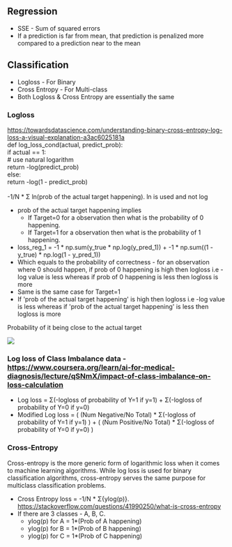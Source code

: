 
## Regression
* SSE - Sum of squared errors
* If a prediction is far from mean, that prediction is penalized more compared to a prediction near to the mean

## Classification
* Logloss - For Binary
* Cross Entropy - For Multi-class
* Both Logloss & Cross Entropy are essentially the same

### Logloss
https://towardsdatascience.com/understanding-binary-cross-entropy-log-loss-a-visual-explanation-a3ac6025181a </br>
def log_loss_cond(actual, predict_prob): </br>
  if actual == 1:   </br>
    # use natural logarithm </br>
    return -log(predict_prob)  </br>
  else: </br>
    return -log(1 - predict_prob) </br>
 </br>
-1/N * Σ ln(prob of the actual target happening). ln is used and not log
* prob of the actual target happening implies 
  * If Target=0 for a observation then what is the probability of 0 happening. 
  * If Target=1 for a observation then what is the probability of 1 happening.
* loss_reg_1 = -1 * np.sum(y_true * np.log(y_pred_1))   +    -1 * np.sum((1 - y_true) * np.log(1 - y_pred_1))
* Which equals to the probability of correctness - for an observation where 0 should happen, if prob of 0 happening is high then logloss i.e -log value is less whereas if prob of 0 happening is less then logloss is more
* Same is the same case for Target=1
* If 'prob of the actual target happening' is high then logloss i.e -log value is less whereas if 'prob of the actual target happening' is less then logloss is more

Probability of it being close to the actual target

![](http://wiki.fast.ai/images/4/43/Log_loss_graph.png)

### Log loss of Class Imbalance data - https://www.coursera.org/learn/ai-for-medical-diagnosis/lecture/qSNmX/impact-of-class-imbalance-on-loss-calculation
*  Log loss = Σ(-logloss of probability of Y=1 if y=1) + Σ(-logloss of probability of Y=0 if y=0)
* Modified Log loss = ( (Num Negative/No Total) * Σ(-logloss of probability of Y=1 if y=1) ) + ( (Num Positive/No Total) * Σ(-logloss of probability of Y=0 if y=0) )



### Cross-Entropy
Cross-entropy is the more generic form of logarithmic loss when it comes to machine learning algorithms. While log loss is used for binary classification algorithms, cross-entropy serves the same purpose for multiclass classification problems.
* Cross Entropy loss = -1/N * Σ{ylog(p)}. https://stackoverflow.com/questions/41990250/what-is-cross-entropy
* If there are 3 classes - A, B, C.
  * ylog(p) for A = 1*(Prob of A happening)
  * ylog(p) for B = 1*(Prob of B happening)
  * ylog(p) for C = 1*(Prob of C happening)


